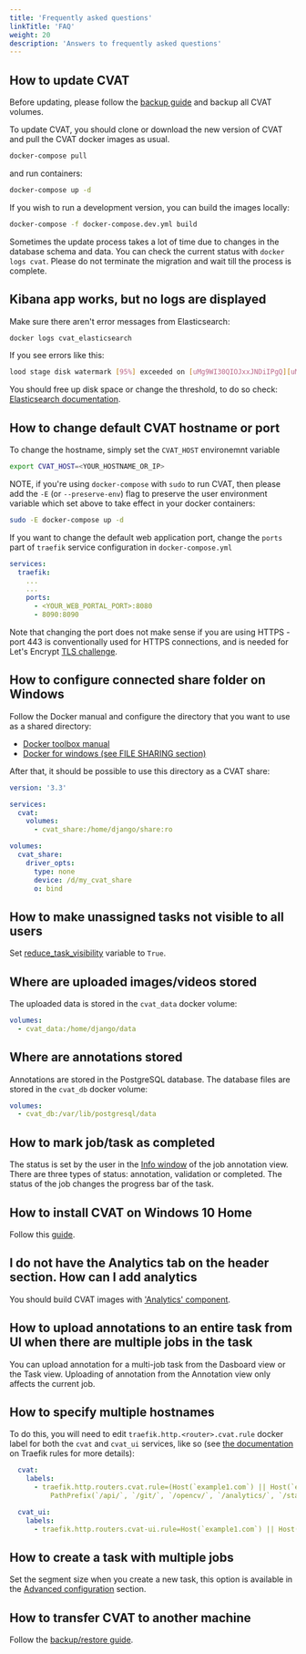 ```yaml
---
title: 'Frequently asked questions'
linkTitle: 'FAQ'
weight: 20
description: 'Answers to frequently asked questions'
---
```


<!--lint disable heading-style-->

## How to update CVAT

Before updating, please follow the [backup guide](/docs/administration/advanced/backup_guide/)
and backup all CVAT volumes.

To update CVAT, you should clone or download the new version of CVAT and pull the CVAT docker images as usual.

```bash
docker-compose pull
```

and run containers:

```bash
docker-compose up -d
```

If you wish to run a development version, you can build the images locally:

```bash
docker-compose -f docker-compose.dev.yml build
```

Sometimes the update process takes a lot of time due to changes in the database schema and data.
You can check the current status with `docker logs cvat`.
Please do not terminate the migration and wait till the process is complete.

## Kibana app works, but no logs are displayed

Make sure there aren't error messages from Elasticsearch:

```bash
docker logs cvat_elasticsearch
```

If you see errors like this:

```bash
lood stage disk watermark [95%] exceeded on [uMg9WI30QIOJxxJNDiIPgQ][uMg9WI3][/usr/share/elasticsearch/data/nodes/0] free: 116.5gb[4%], all indices on this node will be marked read-only
```

You should free up disk space or change the threshold, to do so check: [Elasticsearch documentation](https://www.elastic.co/guide/en/elasticsearch/reference/6.8/disk-allocator.html).

## How to change default CVAT hostname or port

To change the hostname, simply set the `CVAT_HOST` environemnt variable

```bash
export CVAT_HOST=<YOUR_HOSTNAME_OR_IP>
```
NOTE, if you're using `docker-compose` with `sudo` to run CVAT, then please add the `-E` (or `--preserve-env`)
flag to preserve the user environment variable which set above to take effect in your docker containers:

```bash
sudo -E docker-compose up -d
```

If you want to change the default web application port, change the `ports` part of `traefik` service configuration
in `docker-compose.yml`

```yml
services:
  traefik:
    ...
    ...
    ports:
      - <YOUR_WEB_PORTAL_PORT>:8080
      - 8090:8090
```

Note that changing the port does not make sense if you are using HTTPS - port 443 is conventionally
used for HTTPS connections, and is needed for Let's Encrypt [TLS challenge](https://doc.traefik.io/traefik/https/acme/#tlschallenge).

## How to configure connected share folder on Windows

Follow the Docker manual and configure the directory that you want to use as a shared directory:

- [Docker toolbox manual](https://docs.docker.com/toolbox/toolbox_install_windows/#optional-add-shared-directories)
- [Docker for windows (see FILE SHARING section)](https://docs.docker.com/docker-for-windows/#resources)

After that, it should be possible to use this directory as a CVAT share:

```yaml
version: '3.3'

services:
  cvat:
    volumes:
      - cvat_share:/home/django/share:ro

volumes:
  cvat_share:
    driver_opts:
      type: none
      device: /d/my_cvat_share
      o: bind
```

## How to make unassigned tasks not visible to all users

Set [reduce_task_visibility](https://github.com/openvinotoolkit/cvat/blob/develop/cvat/settings/base.py#L424)
variable to `True`.

## Where are uploaded images/videos stored

The uploaded data is stored in the `cvat_data` docker volume:

```yml
volumes:
  - cvat_data:/home/django/data
```

## Where are annotations stored

Annotations are stored in the PostgreSQL database. The database files are stored in the `cvat_db` docker volume:

```yml
volumes:
  - cvat_db:/var/lib/postgresql/data
```

## How to mark job/task as completed

The status is set by the user in the [Info window](/docs/manual/basics/top-panel/#info)
of the job annotation view.
There are three types of status: annotation, validation or completed.
The status of the job changes the progress bar of the task.

## How to install CVAT on Windows 10 Home

Follow this [guide](/docs/administration/basics/installation/#windows-10).

## I do not have the Analytics tab on the header section. How can I add analytics

You should build CVAT images with ['Analytics' component](https://github.com/openvinotoolkit/cvat/tree/develop/components/analytics).

## How to upload annotations to an entire task from UI when there are multiple jobs in the task

You can upload annotation for a multi-job task from the Dasboard view or the Task view.
Uploading of annotation from the Annotation view only affects the current job.

## How to specify multiple hostnames

To do this, you will need to edit `traefik.http.<router>.cvat.rule` docker label for both the
`cvat` and `cvat_ui` services, like so
(see [the documentation](https://doc.traefik.io/traefik/routing/routers/#rule) on Traefik rules for more details):

```yaml
  cvat:
    labels:
      - traefik.http.routers.cvat.rule=(Host(`example1.com`) || Host(`example2.com`)) &&
          PathPrefix(`/api/`, `/git/`, `/opencv/`, `/analytics/`, `/static/`, `/admin`, `/documentation/`, `/django-rq`)

  cvat_ui:
    labels:
      - traefik.http.routers.cvat-ui.rule=Host(`example1.com`) || Host(`example2.com`)
```

## How to create a task with multiple jobs

Set the segment size when you create a new task, this option is available in the
[Advanced configuration](/docs/manual/basics/creating_an_annotation_task/#advanced-configuration)
section.

## How to transfer CVAT to another machine

Follow the [backup/restore guide](/docs/administration/advanced/backup_guide/#how-to-backup-all-cvat-data).
